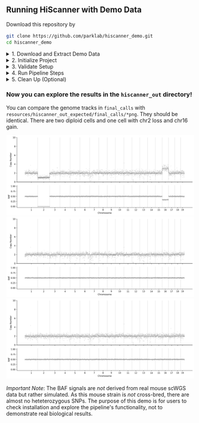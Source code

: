 ## Running HiScanner with Demo Data
Download this repository by 
```bash
git clone https://github.com/parklab/hiscanner_demo.git
cd hiscanner_demo
```

<details>
<summary>1. Download and Extract Demo Data</summary>

```bash
# Download from Figshare
wget https://figshare.com/ndownloader/articles/28369088?private_link=c5aeb5bc039a2990fc89
mv '28369088?private_link=c5aeb5bc039a2990fc89' demo_data.zip

wget https://figshare.com/ndownloader/articles/28375844?private_link=854df579f68882779a06
mv '28375844?private_link=854df579f68882779a06' fasta_split.zip
```

# Extract the downloaded files using unzip 
```bash
# Extract all files
unzip demo_data.zip && tar -xvf scan2_out.tar.gz
unzip fasta_split.zip
rm demo_data.zip scan2_out.tar.gz fasta_split.zip
cd fasta_split && for tarfile in *.tar.gz; do
    tar -xzvf "$tarfile"
done
cd ..
```
</details>

<details>
<summary>2. Initialize Project</summary>

```bash
# Activate environment
conda activate hiscanner_test

# Initialize (choose one)
hiscanner init # then edit config.yaml
# OR use the provided config.yaml
cp resources/config.yaml .
# you will need to edit config.yaml and metadata.txt (in resources folder) and set the correct paths

```
</details>

<details>
<summary>3. Validate Setup</summary>

```bash
hiscanner validate
```

Expected output:
```
INFO     ✓ Configuration validated successfully
INFO     ✓ Output directories can be created
WARNING  Missing Raw variants VCF MD5: scan2_out/gatk/hc_raw.mmq60.vcf.gz.md5
WARNING  Missing Phased hets VCF MD5: scan2_out/shapeit/phased_hets.vcf.gz.md5
INFO     ✓ SCAN2 outputs validated successfully
INFO     ✓ bcftools validated successfully
INFO     ✓ samtools validated successfully
INFO     ✓ R and mgcv package validated successfully
INFO     All validation checks passed successfully!
```
</details>

<details>
<summary>4. Run Pipeline Steps</summary>

### Step 1: SNP Calling
```bash
hiscanner run --step snp
```
Expected output:
```
INFO     Running snp step...
INFO     Preparing SNP calling results
WARNING  Missing Raw variants VCF MD5: scan2_out/gatk/hc_raw.mmq60.vcf.gz.md5
WARNING  Missing Phased hets VCF MD5: scan2_out/shapeit/phased_hets.vcf.gz.md5
INFO     SNP calling results prepared successfully
INFO     ✓ Pipeline completed successfully
```

### Step 2: Phasing
```bash
hiscanner run --step phase
```
Expected output:
```
INFO     Running phase step...
INFO     Starting phasing step
WARNING  Missing Raw variants VCF MD5: scan2_out/gatk/hc_raw.mmq60.vcf.gz.md5
WARNING  Missing Phased hets VCF MD5: scan2_out/shapeit/phased_hets.vcf.gz.md5
INFO     Processing 3 cells
INFO     Running bcftools query for SRR6204923_Lymphocyte-068
INFO     Running bcftools query for SRR6204878_Lymphocyte-015
INFO     Running bcftools query for SRR6204925_Lymphocyte-066
[... Processing details ...]
INFO     Results saved for SRR6204878_Lymphocyte-015
INFO     Results saved for SRR6204923_Lymphocyte-068
INFO     Results saved for SRR6204925_Lymphocyte-066
INFO     Phasing step completed successfully
INFO     ✓ Pipeline completed successfully
```

### Step 3: ADO Analysis
```bash
hiscanner run --step ado
```
Expected output:
```
[... Processing details ...]
INFO     ADO analysis completed successfully
INFO     ✓ Pipeline completed successfully
```

### Step 4: Normalization
```bash
hiscanner run --step normalize
```
Expected output:
```
INFO     Running normalize step...
INFO     Starting normalization pipeline
INFO     Workflow setup completed in /home/yzhao/demo/hiscanner_out/.workflow
INFO     Running normalization workflow from /home/yzhao/demo/hiscanner_out/.workflow
```

### Step 5: Segmentation
```bash
hiscanner run --step segment
```
Expected output:
```
INFO     Running segment step...
INFO     Starting segmentation
INFO     Running multisample segmentation
INFO     Processing lambda=2
[... Processing details for each lambda value and chromosome ...]
INFO     Successfully saved combined segments for 3 cells at lambda=2048
INFO     Segmentation completed successfully
```

### Step 6: CNV Calling
```bash
hiscanner run --step cnv
```
Expected output:
```
INFO     Running cnv step...
INFO     Starting CNV calling pipeline
INFO     Using standard (RDR + BAF) mode
INFO     Saving final calls to hiscanner_out/final_calls
INFO     Processing cell SRR6204923_Lymphocyte-068
[... Processing details for each cell ...]
INFO     Generating visualizations
INFO     HiScanner CNV calling pipeline completed successfully
INFO     ✓ Pipeline completed successfully
```
</details>

<details>
<summary>5. Clean Up (Optional)</summary>

```bash
hiscanner clean
```
Expected output:
```
INFO     ✓ Removed directories: cfg, segcfg, readpos, temp
```
</details>

### Now you can explore the results in the `hiscanner_out` directory!

You can compare the genome tracks in `final_calls` with `resources/hiscanner_out_expected/final_calls/*png`. They should be identical. There are two diploid cells and one cell with chr2 loss and chr16 gain. 




![Lymphocyte-068](resources/hiscanner_out_expected/final_calls/SRR6204923_Lymphocyte-068_track.png)
![Lymphocyte-015](resources/hiscanner_out_expected/final_calls/SRR6204878_Lymphocyte-015_track.png)
![Lymphocyte-066](resources/hiscanner_out_expected/final_calls/SRR6204925_Lymphocyte-066_track.png)

*Important Note*: The BAF signals are _not_ derived from real mouse scWGS data but rather simulated. As this mouse strain is _not_ cross-bred, there are almost no heteterozygous SNPs. The purpose of this demo is for users to check installation and explore the pipeline's functionality, not to demonstrate real biological results.
